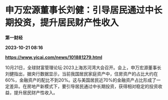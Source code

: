 # 申万宏源董事长刘健：引导居民通过中长期投资，提升居民财产性收入
**第一财经**

**2023-10-21 08:16**

**https://www.yicai.com/news/101881279.html**

10月21日，全球财富管理论坛·2023上海苏河湾大会召开。会上，申万宏源董事长刘健指出，据央行数据显示，当前我国居民家庭资产中，住房资产的占比大约在60%，金融资产的配比不到20%。这与美国居民近70%的金融资产占比形成了一定差异。在房地产新模式下，要引导居民通过中长期投资，获得相对稳定的投资收益，提升居民财产性收入。